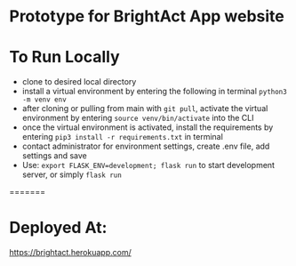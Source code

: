# Prototype for BrightAct App website


# To Run Locally

- clone to desired local directory
- install a virtual environment by entering the following in terminal `python3 -m venv env`
 - after cloning or pulling from main with `git pull`, activate the virtual environment by entering `source venv/bin/activate` into the CLI
 - once the virtual environment is activated, install the requirements by entering `pip3 install -r requirements.txt` in terminal
- contact administrator for environment settings, create .env file, add settings and save
 - Use:
  `export FLASK_ENV=development; flask run` to start development server, or simply `flask run`

=======




# Deployed At:

https://brightact.herokuapp.com/
